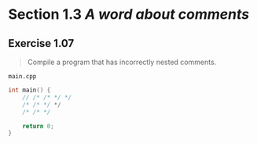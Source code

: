 # Section 1.3 _A word about comments_

## Exercise 1.07

> Compile a program that has incorrectly nested comments.

`main.cpp`
```cpp
int main() {
    // /* /* */ */
    /* /* */ */
    /* /* */

    return 0;
}
```
